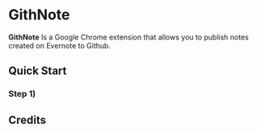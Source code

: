# GithNote

**GithNote** Is a Google Chrome extension that allows you to publish notes created on Evernote to Github.

## Quick Start

### Step 1)

## Credits
